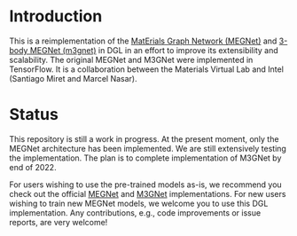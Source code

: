# Introduction

This is a reimplementation of the [MatErials Graph Network (MEGNet)](https://github.com/materialsvirtuallab/megnet)
and [3-body MEGNet (m3gnet)](https://github.com/materialsvirtuallab/m3gnet) in DGL in an effort to
improve its extensibility and scalability. The original MEGNet and M3GNet were implemented in TensorFlow. It is a
collaboration between the Materials Virtual Lab and Intel (Santiago Miret and Marcel Nasar).

# Status

This repository is still a work in progress. At the present moment, only the MEGNet architecture has been implemented.
We are still extensively testing the implementation. The plan is to complete implementation of M3GNet by end of 2022.

For users wishing to use the pre-trained models as-is, we recommend you check out the official [MEGNet](https://github.com/materialsvirtuallab/megnet)
and [M3GNet](https://github.com/materialsvirtuallab/m3gnet) implementations. For new users wishing to train new MEGNet
models, we welcome you to use this DGL implementation. Any contributions, e.g., code improvements or issue reports, are
very welcome!
